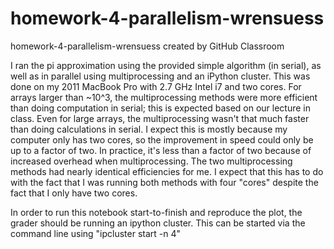 # homework-4-parallelism-wrensuess
homework-4-parallelism-wrensuess created by GitHub Classroom

I ran the pi approximation using the provided simple algorithm (in serial), as well as in parallel using multiprocessing and an iPython 
cluster. This was done on my 2011 MacBook Pro with 2.7 GHz Intel i7 and two cores. For arrays larger than ~10^3, the multiprocessing 
methods were more efficient than doing computation in serial; this is expected based on our lecture in class. Even for large arrays,
the multiprocessing wasn't that much faster than doing calculations in serial. I expect this is mostly because my computer only has
two cores, so the improvement in speed could only be up to a factor of two. In practice, it's less than a factor of two because of 
increased overhead when multiprocessing. The two multiprocessing methods had nearly identical efficiencies for me. I expect that this has
to do with the fact that I was running both methods with four "cores" despite the fact that I only have two cores.

In order to run this notebook start-to-finish and reproduce the plot, the grader should be running an ipython cluster. This can be started
via the command line using "ipcluster start -n 4"

